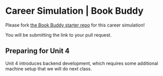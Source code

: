 # Career Simulation | Book Buddy

Please fork [the Book Buddy starter repo](https://github.com/FullstackAcademy/2502.PT.BookBuddy) for this career simulation!

You will be submitting the link to your pull request.

## Preparing for Unit 4

Unit 4 introduces backend development, which requires some additional machine setup that we will do next class.

<!-- - [ ] Follow [these instructions to install PostgreSQL on your
      computer.](/notes/04-backend_development/postgresql_installation.md)

Backend is a _completely separate_ topic from what we've covered in Unit 3.
Review your notes from Unit **2**, since we'll be writing plain JavaScript again.

If you want a preview of what we will be covering, read the following:

- [MDN Express/Node introduction](https://developer.mozilla.org/en-US/docs/Learn/Server-side/Express_Nodejs/Introduction)
- these articles under [Express Getting Started docs](https://expressjs.com/en/starter/installing.html):
  - Installing
  - Hello world
  - Basic routing -->
